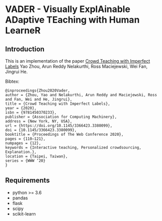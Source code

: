 # VADER - **V**isually Expl**A**inable A**D**aptive T**E**aching with Human Learne**R**



## Introduction

This is an implementation of the paper [Crowd Teaching with Imperfect Labels](https://dl.acm.org/doi/pdf/10.1145/3366423.3380099) Yao Zhou, Arun Reddy Nelakurthi, Ross Maciejewski, Wei Fan, Jingrui He.

Bibtex:
```
@inproceedings{Zhou2020Vader,
author = {Zhou, Yao and Nelakurthi, Arun Reddy and Maciejewski, Ross and Fan, Wei and He, Jingrui},
title = {Crowd Teaching with Imperfect Labels},
year = {2020},
isbn = {9781450370233},
publisher = {Association for Computing Machinery},
address = {New York, NY, USA},
url = {https://doi.org/10.1145/3366423.3380099},
doi = {10.1145/3366423.3380099},
booktitle = {Proceedings of The Web Conference 2020},
pages = {110–121},
numpages = {12},
keywords = {Interactive teaching, Personalized crowdsourcing, Explanation.},
location = {Taipei, Taiwan},
series = {WWW ’20}
}
```

## Requirements
 
- python >= 3.6
- pandas
- flask
- scipy
- scikit-learn